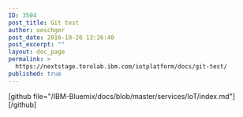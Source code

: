 ```yaml
---
ID: 3504
post_title: Git test
author: oeschger
post_date: 2016-10-20 13:26:40
post_excerpt: ""
layout: doc_page
permalink: >
  https://nextstage.torolab.ibm.com/iotplatform/docs/git-test/
published: true
---
```

[github file="/IBM-Bluemix/docs/blob/master/services/IoT/index.md"][/github]